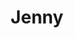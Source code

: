 ---
ref: sol-010-0048
title: "Jenny"
author_name: ["Guilherme de Casquilho"]
publisher: ["Bertrand"]
year: "unknown date"
origin: ["Portugal"]
formats: ["book-cover"]
disciplines: [graphic-design]
tags:
layout: artifact
status: ["scan"]
published: false
int_published: false
image_count:
date_added: 2023-06-16
batch:
---